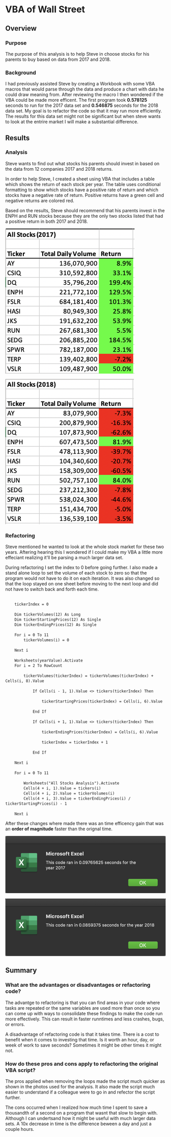 # VBA of Wall Street

## Overview
### Purpose
The purpose of this analysis is to help Steve in choose stocks for his parents to buy based on data from 2017 and 2018.

### Background
I had previously assisted Steve by creating a Workbook with some VBA macros that would parse through the data and produce a chart with data he could draw meaning from. After reviewing the macro I then wondered if the VBA could be made more efficent. The first program took **0.578125** seconds to run for the 2017 data set and **0.546875** seconds for the 2018 data set. My goal is to refactor the code so that it may run more efficiently. The results for this data set might not be significant but when steve wants to look at the entrire market I will make a substantial difference.

## Results

### Analysis
Steve wants to find out what stocks his parents should invest in based on the data from 12 companies 2017 and 2018 returns.  

In order to help Steve, I created a sheet using VBA that includes a table which shows the return of each stock per year. The table uses conditional formatting to show which stocks have a positive rate of return and which stocks have a negative rate of return. Positive returns have a green cell and negative returns are colored red.   

Based on the results, Steve should recommend that his parents invest in the ENPH and RUN stocks because they are the only two stocks listed that had a positive return in both 2017 and 2018.

![2017 Stock Data](/resources/2017_results.png)

![2018 Stock Data](/resources/2018_results.png)

### Refactoring
Steve mentioned he wanted to look at the whole stock market for these two years. Aftering hearing this I wondered if I could make my VBA a little more effeciant realizing it'll be parsing a much larger data set.   

During refactoring I set the index to 0 before going further. I also made a stand alone loop to set the volume of each stock to zero so that the program would not have to do it on each iteration. It was also changed so that the loop stayed on one sheet before moving to the next loop and did not have to switch back and forth each time.

```VBA
   
    tickerIndex = 0

    Dim tickerVolumes(12) As Long
    Dim tickerStartingPrices(12) As Single
    Dim tickerEndingPrices(12) As Single
    
    For i = 0 To 11
        tickerVolumes(i) = 0
        
    Next i

    Worksheets(yearValue).Activate
    For i = 2 To RowCount
    
        tickerVolumes(tickerIndex) = tickerVolumes(tickerIndex) + Cells(i, 8).Value

            If Cells(i - 1, 1).Value <> tickers(tickerIndex) Then
            
                tickerStartingPrices(tickerIndex) = Cells(i, 6).Value
                
            End If

            If Cells(i + 1, 1).Value <> tickers(tickerIndex) Then
            
                tickerEndingPrices(tickerIndex) = Cells(i, 6).Value

                tickerIndex = tickerIndex + 1
                
            End If
        
    Next i

    For i = 0 To 11
        
        Worksheets("All Stocks Analysis").Activate
        Cells(4 + i, 1).Value = tickers(i)
        Cells(4 + i, 2).Value = tickerVolumes(i)
        Cells(4 + i, 3).Value = tickerEndingPrices(i) / tickerStartingPrices(i) - 1
        
    Next i

```

After these changes where made there was an time efficency gain that was an **order of magnitude** faster than the orignal time.

![2017 VBA Data](/resources/VBA_Challenge_2017.png)

![2018 VBA Data](/resources/VBA_Challenge_2018.png)


## Summary
### What are the advantages or disadvantages or refactoring code?
The advantge to refactoring is that you can find areas in your code where tasks are repeated or the same variables are used more than once so you can come up with ways to consolidate these findings to make the code run more effectively. This can result in faster runntimes and less crashes, bugs, or errors.

A disadvantage of refactoring code is that it takes time. There is a cost to benefit when it comes to investing that time. Is it worth an hour, day, or week of work to save seconds? Sometimes it might be other times it might not.

### How do these pros and cons apply to refactoring the original VBA script?
The pros applied when removing the loops made the script much quicker as shown in the photos used for the analysis. It also made the script much easier to understand if a colleague were to go in and refector the script further.

The cons occurred when I realized how much time I spent to save a thousandth of a second on a program that wasnt that slow to begin with. Although I can undertsand how it might be useful with much larger data sets. A 10x decrease in time is the difference beween a day and just a couple hours.

